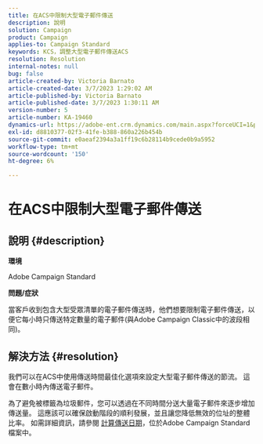 ```yaml
---
title: 在ACS中限制大型電子郵件傳送
description: 說明
solution: Campaign
product: Campaign
applies-to: Campaign Standard
keywords: KCS，調整大型電子郵件傳送ACS
resolution: Resolution
internal-notes: null
bug: false
article-created-by: Victoria Barnato
article-created-date: 3/7/2023 1:29:02 AM
article-published-by: Victoria Barnato
article-published-date: 3/7/2023 1:30:11 AM
version-number: 5
article-number: KA-19460
dynamics-url: https://adobe-ent.crm.dynamics.com/main.aspx?forceUCI=1&pagetype=entityrecord&etn=knowledgearticle&id=08e1ee6a-87bc-ed11-83ff-6045bd006b3d
exl-id: d8810377-02f3-41fe-b388-860a226b454b
source-git-commit: e0aeaf2394a3a1ff19c6b28114b9cede0b9a5952
workflow-type: tm+mt
source-wordcount: '150'
ht-degree: 6%

---
```


# 在ACS中限制大型電子郵件傳送

## 說明 {#description}


<b>環境</b>

Adobe Campaign Standard

<b>問題/症狀</b>

當客戶收到包含大型受眾清單的電子郵件傳送時，他們想要限制電子郵件傳送，以便它每小時只傳送特定數量的電子郵件(與Adobe Campaign Classic中的波段相同)。


## 解決方法 {#resolution}


我們可以在ACS中使用傳送時間最佳化選項來設定大型電子郵件傳送的節流。 這會在數小時內傳送電子郵件。

為了避免被標籤為垃圾郵件，您可以透過在不同時間分送大量電子郵件來逐步增加傳送量。 這應該可以確保啟動階段的順利發展，並且讓您降低無效的位址的整體比率。 如需詳細資訊，請參閱 [計算傳送日期](https://experienceleague.adobe.com/docs/campaign-standard/using/testing-and-sending/scheduling-messages/computing-the-sending-date.html)，位於Adobe Campaign Standard檔案中。
